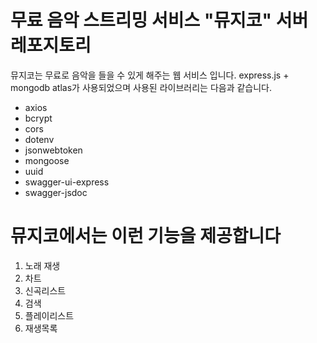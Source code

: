 # 무료 음악 스트리밍 서비스 "뮤지코" 서버 레포지토리

뮤지코는 무료로 음악을 들을 수 있게 해주는 웹 서비스 입니다.
express.js + mongodb atlas가 사용되었으며 사용된 라이브러리는 다음과 같습니다.
- axios
- bcrypt
- cors
- dotenv
- jsonwebtoken
- mongoose
- uuid
- swagger-ui-express
- swagger-jsdoc

# 뮤지코에서는 이런 기능을 제공합니다
1. 노래 재생
2. 차트
3. 신곡리스트
4. 검색
5. 플레이리스트
6. 재생목록
